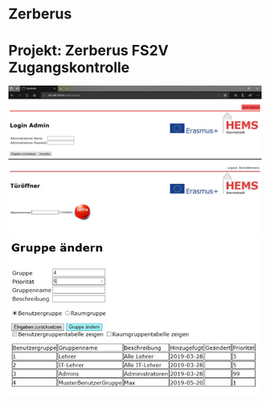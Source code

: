 # Zerberus

# Projekt: Zerberus FS2V Zugangskontrolle

![alt text](https://raw.githubusercontent.com/Fynmar91/Zerberus/master/1.png)
![alt text](https://raw.githubusercontent.com/Fynmar91/Zerberus/master/2.png)
![alt text](https://raw.githubusercontent.com/Fynmar91/Zerberus/master/3.png)
